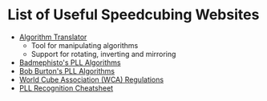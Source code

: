 
# List of Useful Speedcubing Websites

  * [Algorithm Translator](http://cube.crider.co.uk/algtrans.html)
    * Tool for manipulating algorithms
    * Support for rotating, inverting and mirroring
  * [Badmephisto's PLL Algorithms](https://defhacks.github.io/badmephisto-mirror/pll.html)
  * [Bob Burton's PLL Algorithms](http://www.cubewhiz.com/pll.php)
  * [World Cube Association (WCA) Regulations](https://www.worldcubeassociation.org/regulations/)
  * [PLL Recognition Cheatsheet](https://www.reddit.com/r/Cubers/comments/7r130p/i_drew_a_picture_about_pll_recognition_4sided_i/)

